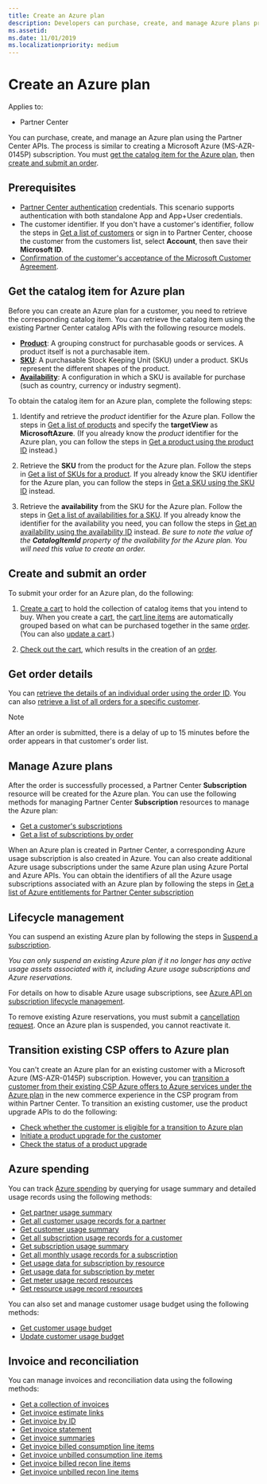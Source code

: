 ```yaml
---
title: Create an Azure plan 
description: Developers can purchase, create, and manage Azure plans programmatically using Partner Center APIs.
ms.assetid: 
ms.date: 11/01/2019
ms.localizationpriority: medium
---
```


# Create an Azure plan

Applies to:

* Partner Center

You can purchase, create, and manage an Azure plan using the Partner Center APIs. The process is similar to creating a Microsoft Azure (MS-AZR-0145P) subscription. You must [get the catalog item for the Azure plan](#get-the-catalog-item-for-azure-plan), then [create and submit an order](#create-and-submit-an-order).

## Prerequisites

* [Partner Center authentication](partner-center-authentication.md) credentials. This scenario supports authentication with both standalone App and App+User credentials.
* The customer identifier. If you don't have a customer's identifier, follow the steps in [Get a list of customers](get-a-list-of-customers.md) or sign in to Partner Center, choose the customer from the customers list, select **Account**, then save their **Microsoft ID**.
* [Confirmation of the customer's acceptance of the Microsoft Customer Agreement](https://docs.microsoft.com/partner-center/confirm-customer-agreement).

## Get the catalog item for Azure plan

Before you can create an Azure plan for a customer, you need to retrieve the corresponding catalog item. You can retrieve the catalog item using the existing Partner Center catalog APIs with the following resource models.

* **[Product](product-resources.md#product)**: A grouping construct for purchasable goods or services. A product itself is not a purchasable item.
* **[SKU](product-resources.md#sku)**: A purchasable Stock Keeping Unit (SKU) under a product. SKUs represent the different shapes of the product.
* **[Availability](product-resources.md#availability)**: A configuration in which a SKU is available for purchase (such as country, currency or industry segment).

To obtain the catalog item for an Azure plan, complete the following steps:

1. Identify and retrieve the *product* identifier for the Azure plan. Follow the steps in [Get a list of products](get-a-list-of-products.md) and specify the **targetView** as **MicrosoftAzure**. (If you already know the *product* identifier for the Azure plan, you can follow the steps in [Get a product using the product ID](get-a-product-by-id.md) instead.)

2. Retrieve the **SKU** from the product for the Azure plan. Follow the steps in [Get a list of SKUs for a product](get-a-list-of-skus-for-a-product.md). If you already know the SKU identifier for the Azure plan, you can follow the steps in [Get a SKU using the SKU ID](get-a-sku-by-id.md) instead.

3. Retrieve the **availability** from the SKU for the Azure plan. Follow the steps in [Get a list of availabilities for a SKU](get-a-list-of-availabilities-for-a-sku.md). If you already know the identifier for the availability you need, you can follow the steps in [Get an availability using the availability ID](get-an-availability-by-id.md) instead. *Be sure to note the value of the **CatalogItemId** property of the availability for the Azure plan. You will need this value to create an order.*

## Create and submit an order

To submit your order for an Azure plan, do the following:

1. [Create a cart](create-a-cart.md) to hold the collection of catalog items that you intend to buy. When you create a [cart](cart-resources.md#cart), the [cart line items](cart-resources.md#cartlineitem) are automatically grouped based on what can be purchased together in the same [order](order-resources.md#order). (You can also [update a cart](update-a-cart.md).)

2. [Check out the cart](checkout-a-cart.md), which results in the creation of an [order](order-resources.md#order).

## Get order details

You can [retrieve the details of an individual order using the order ID](get-an-order-by-id.md). You can also [retrieve a list of all orders for a specific customer](get-all-of-a-customer-s-orders.md).

>[!NOTE]
>After an order is submitted, there is a delay of up to 15 minutes before the order appears in that customer's order list.

## Manage Azure plans

After the order is successfully processed, a Partner Center **Subscription** resource will be created for the Azure plan. You can use the following methods for managing Partner Center **Subscription** resources to manage the Azure plan:

* [Get a customer's subscriptions](get-all-of-a-customer-s-subscriptions.md)
* [Get a list of subscriptions by order](get-a-list-of-subscriptions-by-order.md)

When an Azure plan is created in Partner Center, a corresponding Azure usage subscription is also created in Azure. You can also create additional Azure usage subscriptions under the same Azure plan using Azure Portal and Azure APIs. You can obtain the identifiers of all the Azure usage subscriptions associated with an Azure plan by following the steps in [Get a list of Azure entitlements for Partner Center subscription](get-a-list-of-azure-entitlements-for-subscription.md)

## Lifecycle management

You can suspend an existing Azure plan by following the steps in [Suspend a subscription](suspend-a-subscription.md).

*You can only suspend an existing Azure plan if it no longer has any active usage assets associated with it, including Azure usage subscriptions and Azure reservations.*

For details on how to disable Azure usage subscriptions, see [Azure API on subscription lifecycle management](https://docs.microsoft.com/en-us/rest/api/resources/subscriptions).

To remove existing Azure reservations, you must submit a [cancellation request](https://docs.microsoft.com/en-us/partner-center/azure-reservations-manage#cancel-or-exchange-a-reservation). Once an Azure plan is suspended, you cannot reactivate it.

## Transition existing CSP offers to Azure plan

You can't create an Azure plan for an existing customer with a Microsoft Azure (MS-AZR-0145P) subscription. However, you can [transition a customer from their existing CSP Azure offers to Azure services under the Azure plan](https://docs.microsoft.com/partner-center/azure-plan-transition) in the new commerce experience in the CSP program from within Partner Center. To transition an existing customer, use the product upgrade APIs to do the following:

* [Check whether the customer is eligible for a transition to Azure plan](get-eligibility-for-product-upgrade.md)
* [Initiate a product upgrade for the customer](create-product-upgrade-entity.md)
* [Check the status of a product upgrade](get-product-upgrade-status.md)

## Azure spending

You can track [Azure spending](azure-spending.md) by querying for usage summary and detailed usage records using the following methods:

* [Get partner usage summary](get-a-partner-usage-summary.md)
* [Get all customer usage records for a partner](get-a-customer-s-usage-records.md)
* [Get customer usage summary](get-a-customer-usage-summary.md)
* [Get all subscription usage records for a customer](get-a-customer-subscription-s-usage-records.md)
* [Get subscription usage summary](get-a-customer-subscription-usage-summary.md)
* [Get all monthly usage records for a subscription](get-all-monthly-usage-records-for-a-subscription.md)
* [Get usage data for subscription by resource](get-a-customer-subscription-resource-usage-records.md)
* [Get usage data for subscription by meter](get-a-customer-subscription-meter-usage-records.md)
* [Get meter usage record resources](meter-usage-resources.md)
* [Get resource usage record resources](resource-usage-resources.md)

You can also set and manage customer usage budget using the following methods:

* [Get customer usage budget](get-a-customer-s-usage-spending-budget.md)
* [Update customer usage budget](update-a-customer-s-usage-spending-budget.md)

## Invoice and reconciliation

You can manage invoices and reconciliation data using the following methods:

* [Get a collection of invoices](get-a-collection-of-invoices.md)
* [Get invoice estimate links](get-invoice-estimate-links.md)
* [Get invoice by ID](get-invoice-by-id.md)
* [Get invoice statement](get-invoice-statement.md)
* [Get invoice summaries](get-invoice-summaries.md)
* [Get invoice billed consumption line items](get-invoice-billed-consumption-lineitems.md)
* [Get invoice unbilled consumption line items](get-invoice-unbilled-consumption-lineitems.md)
* [Get invoice billed recon line items](get-invoiceline-items.md)
* [Get invoice unbilled recon line items](get-invoice-unbilled-recon-lineitems.md)

